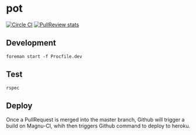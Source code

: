 # pot

[![Circle CI](https://circleci.com/gh/dunyakirkali/pot.svg?style=svg)](https://circleci.com/gh/dunyakirkali/pot)
[![PullReview stats](https://www.pullreview.com/github/dunyakirkali/pot/badges/master.svg?token=7e7aa54dc544690452872d70b20e4465)](https://www.pullreview.com/github/dunyakirkali/pot/reviews/master)

## Development

``` foreman start -f Procfile.dev ```

## Test

``` rspec  ```

## Deploy

Once a PullRequest is merged into the master branch, Github will trigger a build on Magnu-CI,
whih then triggers Github command to deploy to heroku.
